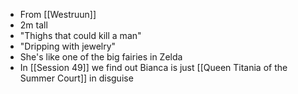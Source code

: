 - From [[Westruun]]
- 2m tall
- "Thighs that could kill a man"
- "Dripping with jewelry"
- She's like one of the big fairies in Zelda
- In [[Session 49]] we find out Bianca is just [[Queen Titania of the Summer Court]] in disguise